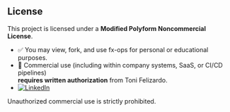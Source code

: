 ## License

This project is licensed under a **Modified Polyform Noncommercial License**.

- ✅ You may view, fork, and use fx-ops for personal or educational purposes.  
- 🚫 Commercial use (including within company systems, SaaS, or CI/CD pipelines)  
  **requires written authorization** from Toni Felizardo.  
- [![LinkedIn](https://img.shields.io/badge/LinkedIn-antonio--campos--b67524180-blue?style=flat&logo=linkedin)](https://linkedin.com/in/antonio-campos-b67524180)

Unauthorized commercial use is strictly prohibited.
